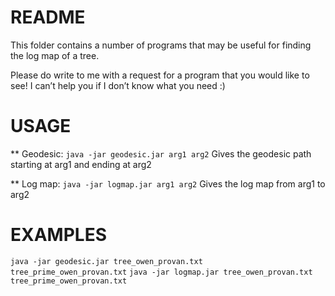# README

This folder contains a number of programs that may be useful for finding the log map of a tree.

Please do write to me with a request for a program that you would like to see! I can’t help you if I don’t know what you need :)

# USAGE

** Geodesic: `java -jar geodesic.jar arg1 arg2`
     Gives the geodesic path starting at arg1 and ending at arg2

** Log map: `java -jar logmap.jar arg1 arg2`
     Gives the log map from arg1 to arg2


# EXAMPLES

`java -jar geodesic.jar tree_owen_provan.txt  tree_prime_owen_provan.txt`
`java -jar logmap.jar tree_owen_provan.txt tree_prime_owen_provan.txt`
